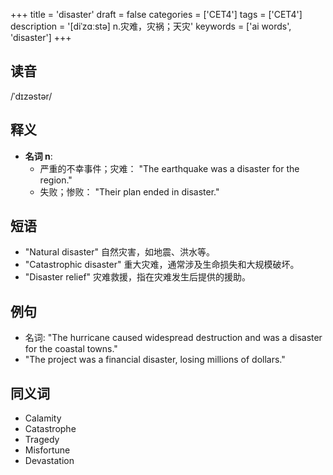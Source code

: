 +++
title = 'disaster'
draft = false
categories = ['CET4']
tags = ['CET4']
description = '[diˈzɑːstə] n.灾难，灾祸；天灾'
keywords = ['ai words', 'disaster']
+++

## 读音
/ˈdɪzəstər/

## 释义
- **名词 n**:
   - 严重的不幸事件；灾难： "The earthquake was a disaster for the region."
   - 失败；惨败： "Their plan ended in disaster."

## 短语
- "Natural disaster" 自然灾害，如地震、洪水等。
- "Catastrophic disaster" 重大灾难，通常涉及生命损失和大规模破坏。
- "Disaster relief" 灾难救援，指在灾难发生后提供的援助。

## 例句
- 名词: "The hurricane caused widespread destruction and was a disaster for the coastal towns."
- "The project was a financial disaster, losing millions of dollars."

## 同义词
- Calamity
- Catastrophe
- Tragedy
- Misfortune
- Devastation
